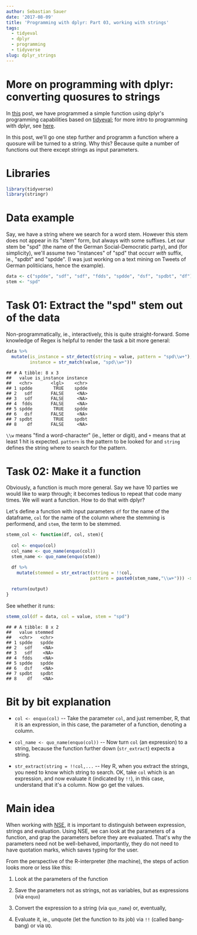 ```yaml
---
author: Sebastian Sauer
date: '2017-08-09'
title: 'Programming with dplyr: Part 03, working with strings'
tags:
  - tidyeval
  - dplyr
  - programming
  - tidyverse
slug: dplyr_strings
---
```




# More on programming with dplyr: converting quosures to strings

In [this](https://sebastiansauer.github.io/prop_fav/) post, we have programmed a simple function using dplyr's programming capabilities based on [tidyeval](https://cran.r-project.org/web/packages/rlang/vignettes/tidy-evaluation.html); for more intro to programming with dplyr, see [here](https://cran.r-project.org/web/packages/dplyr/vignettes/programming.html).

In this post, we'll go one step further and programm a function where a quosure will be turned to a string. Why this? Because quite a number of functions out there except strings as input parameters.



# Libraries


```r
library(tidyverse)
library(stringr)
```



# Data example

Say, we have a string where we search for a word stem. However this stem does not appear in its "stem" form, but always with some suffixes. Let our stem be "spd" (the name of the German Social-Democratic party), and (for simplicity), we'll assume two "instances" of "spd" that occurr *with* suffix, ie., "spdbt" and "spdde". (I was just working on a text mining on Tweets of German politiicians, hence the example).


```r
data <- c("spdde", "sdf", "sdf", "fdds", "spdde", "dsf", "spdbt", "df") %>% as_tibble
stem <- "spd"
```


# Task 01: Extract the "spd" stem out of the data

Non-programmatically, ie., interactively, this is quite straight-forward. Some knowledge of Regex is helpful to render the task a bit more general:


```r
data %>% 
  mutate(is_instance = str_detect(string = value, pattern = "spd\\w+"),
         instance = str_match(value, "spd\\w+"))
```

```
## # A tibble: 8 x 3
##   value is_instance instance
##   <chr>       <lgl>    <chr>
## 1 spdde        TRUE    spdde
## 2   sdf       FALSE     <NA>
## 3   sdf       FALSE     <NA>
## 4  fdds       FALSE     <NA>
## 5 spdde        TRUE    spdde
## 6   dsf       FALSE     <NA>
## 7 spdbt        TRUE    spdbt
## 8    df       FALSE     <NA>
```


`\\w` means "find a word-character" (ie., letter or digit), and `+` means that at least 1 hit is expected. `pattern` is the pattern to be looked for and `string` defines the string where to search for the pattern.


# Task 02: Make it a function


Obviously, a function is much more general. Say we have 10 parties we would like to warp through; it becomes tedious to repeat that code many times. We will want a function. How to do that with dplyr?

Let's define a function with input parameters `df` for the name of the dataframe, `col` for the name of the column where the stemming is performend, and `stem`, the term to be stemmed.



```r
stemm_col <- function(df, col, stem){
  
  col <- enquo(col)
  col_name <- quo_name(enquo(col))
  stem_name <- quo_name(enquo(stem))

  df %>% 
    mutate(stemmed = str_extract(string = !!col,
                                pattern = paste0(stem_name,"\\w+"))) -> output
  
  return(output)
}
```

See whether it runs:


```r
stemm_col(df = data, col = value, stem = "spd")
```

```
## # A tibble: 8 x 2
##   value stemmed
##   <chr>   <chr>
## 1 spdde   spdde
## 2   sdf    <NA>
## 3   sdf    <NA>
## 4  fdds    <NA>
## 5 spdde   spdde
## 6   dsf    <NA>
## 7 spdbt   spdbt
## 8    df    <NA>
```


# Bit by bit explanation


- `col <- enquo(col)` -- Take the parameter `col`, and just remember, R, that it is an expression, in this case, the parameter of a function, denoting a column.

- `col_name <- quo_name(enquo(col))`  -- Now turn `col` (an expression) to a string, because the function further down (`str_extract`) expects a string.

- `str_extract(string = !!col,...` -- Hey R, when you extract the strings, you need to know which string to search. OK, take `col` which is an expression, and now evaluate it (indicated by `!!`), in this case, understand that it's a column. Now go get the values.


# Main idea

When working with [NSE](http://adv-r.had.co.nz/Computing-on-the-language.html), it is important to distinguish between expression, strings and evaluation. Using NSE, we can look at the parameters of a function, and grap the parameters before they are evaluated. That's why the parameters need not be well-behaved, importantly, they do not need to have quotation marks, which saves typing for the user. 

From the perspective of the R-interpreter (the machine), the steps of action looks more or less like this:

1. Look at the parameters of the function

2. Save the parameters not as strings, not as variables, but as expressions (via `enquo`)

3. Convert the expression to a string (via `quo_name`) or, eventually,

4. Evaluate it, ie., unquote (let the function to its job) via `!!` (called bang-bang) or via `UQ`.


